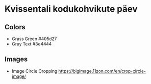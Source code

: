 # Kvissentali kodukohvikute päev

## Colors

* Grass Green #405d27
* Gray Text #3e4444

## Images

* Image Circle Cropping https://bigimage.11zon.com/en/crop-circle-image/